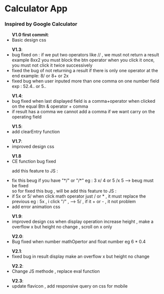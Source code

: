 <h1>Calculator App</h1>
<h3>Inspired by Google Calculator</h3>

<ul>
    <b>V1.0 first commit</b>:
    <li>Basic design css </li>
</ul>

<ul>
    <b>V1.3</b>:
    <li>bug fixed on : if we put two operators like // , we must not return a result example 8xx2
you must block the btn operator when you click it once, you must not click it twice successively
    </li>
    <li>fixed the bug of not returning a result if there is only one operator at the end
 example: 8/ or 8+ or 2x
    </li>
    <li>fixed bug when user inputed more than one comma on one number field exp : 52.4.. or 5..
    </li>
</ul>

<ul>
    <b>V1.4</b>:
    <li> bug fixed when last displayed field is a comma+operator when clicked on the equal Btn & operator + comma
    </li>
    <li>if result has a comma we cannot add a comma if we want carry on the operating field </li>
</ul>
<ul>
    <b>V1.5</b>:
    <li>add clearEntry function</li>
</ul>

<ul>
    <b>V1.7</b>:
    <li>improved design css</li>
</ul>

<ul>
    <b>V1.8</b>
    <li>CE function bug fixed</li>
    <p>add this feature to JS : </p>
    <li>fix this beug if you have "*/" or "/*" eg : 3 x/ 4 or 5 /x 5 --> beug must be fixed</li>
    so for fixed this bug , will be add this feature to JS :
    <li>if 5x or 5/ when click math operator just / or * , it must replace the previous eg : 5x , i click "/" , --> 5/ , if it + or - , it not problem</li>
    <li>add error animation css </li>
</ul>

<ul>
    <b>V1.9</b>:
    <li>improved design css when display operation increase height , make a overflow x but height no change , scroll on x only</li>

</ul>

<ul>
    <b>V2.0</b>:
    <li>Bug fixed when number mathOpertor and float number eg 6 * 0.4 </li>
</ul>
<ul>
    <b>V2.1</b>:
    <li>fixed bug in result display make an overflow x but height no change</li>
</ul>

<ul>
    <b>V2.2</b>:
    <li>Change JS methode , replace eval function</li>
</ul>
<ul>
    <b>V2.3</b>:
    <li>update flavicon , add responsive query on css for mobile</li>
</ul>





